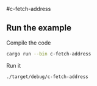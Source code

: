 #c-fetch-address
## Run the example

Compile the code
```bash
cargo run --bin c-fetch-address
```

Run it
```bash
./target/debug/c-fetch-address
```